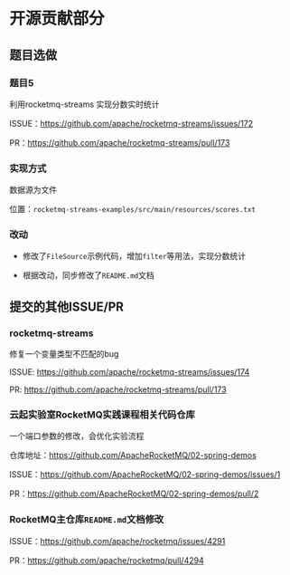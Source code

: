 # 开源贡献部分

## 题目选做

### 题目5

利用rocketmq-streams 实现分数实时统计

ISSUE：https://github.com/apache/rocketmq-streams/issues/172

PR：https://github.com/apache/rocketmq-streams/pull/173

### 实现方式

数据源为文件

位置：``rocketmq-streams-examples/src/main/resources/scores.txt``

### 改动

- 修改了``FileSource``示例代码，增加``filter``等用法，实现分数统计

- 根据改动，同步修改了`README.md`文档

## 提交的其他ISSUE/PR

### rocketmq-streams

修复一个变量类型不匹配的bug

ISSUE: https://github.com/apache/rocketmq-streams/issues/174

PR: https://github.com/apache/rocketmq-streams/pull/173

### 云起实验室RocketMQ实践课程相关代码仓库

一个端口参数的修改，会优化实验流程

仓库地址：https://github.com/ApacheRocketMQ/02-spring-demos

ISSUE：https://github.com/ApacheRocketMQ/02-spring-demos/issues/1

PR：https://github.com/ApacheRocketMQ/02-spring-demos/pull/2

### RocketMQ主仓库`README.md`文档修改

ISSUE：https://github.com/apache/rocketmq/issues/4291

PR：https://github.com/apache/rocketmq/pull/4294
